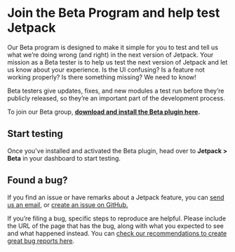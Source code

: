 # Join the Beta Program and help test Jetpack

Our Beta program is designed to make it simple for you to test and tell us what we’re doing wrong (and right) in the next version of Jetpack. Your mission as a Beta tester is to help us test the next version of Jetpack and let us know about your experience. Is the UI confusing? Is a feature not working properly? Is there something missing? We need to know!

Beta testers give updates, fixes, and new modules a test run before they’re publicly released, so they’re an important part of the development process.

To join our Beta group, **[download and install the Beta plugin here](http://jetpack.com/beta/).**

## Start testing

Once you've installed and activated the Beta plugin, head over to **Jetpack > Beta** in your dashboard to start testing.

## Found a bug?

If you find an issue or have remarks about a Jetpack feature, you can [send us an email](https://jetpack.com/contact-support/beta-group/), or [create an issue on GitHub.](https://github.com/Automattic/Jetpack/issues/new)

If you’re filing a bug, specific steps to reproduce are helpful. Please include the URL of the page that has the bug, along with what you expected to see and what happened instead. You can [check our recommendations to create great bug reports here](/docs/guides/report-bugs.md).
